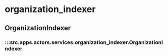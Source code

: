 # organization_indexer

## OrganizationIndexer

### :::src.apps.actors.services.organization_indexer.OrganizationIndexer

